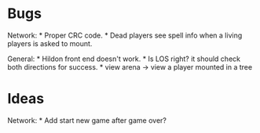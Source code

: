 # Bugs
Network:
	* Proper CRC code.
	* Dead players see spell info when a living players
		is asked to mount.

General:
	* Hildon front end doesn't work.
	* Is LOS right? it should check both directions for success.
	* view arena -> view a player mounted in a tree

# Ideas
Network:
	* Add start new game after game over?
